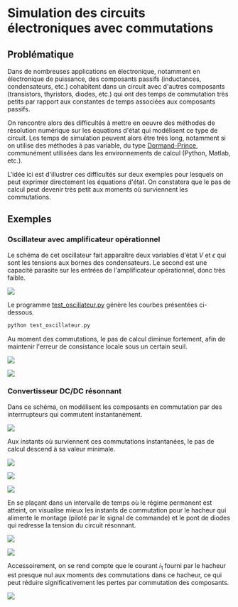 # Simulation des circuits électroniques avec commutations

## Problématique

Dans de nombreuses applications en électronique, notamment en électronique de puissance, des composants passifs (inductances, condensateurs, etc.) cohabitent dans un circuit avec d'autres composants (transistors, thyristors, diodes, etc.) qui ont des temps de commutation très petits par rapport aux constantes de temps associées aux composants passifs.

On rencontre alors des difficultés à mettre en oeuvre des méthodes de résolution numérique sur les équations d'état qui modélisent ce type de circuit. Les temps de simulation peuvent alors être très long, notamment si on utilise des méthodes à pas variable, du type [Dormand-Prince](https://en.wikipedia.org/wiki/Dormand%E2%80%93Prince_method), communément utilisées dans les environnements de calcul (Python, Matlab, etc.).

L'idée ici est d'illustrer ces difficultés sur deux exemples pour lesquels on peut exprimer directement les équations d'état. On constatera que le pas de calcul peut devenir très petit aux moments où surviennent les commutations.

## Exemples

### Oscillateur avec amplificateur opérationnel

Le schéma de cet oscillateur fait apparaître deux variables d'état $V$ et $\epsilon$ qui sont les tensions aux bornes des condensateurs. Le second est une capacité parasite sur les entrées de l'amplificateur opérationnel, donc très faible.

![](Data/Diapositive1.PNG)

Le programme [test_oscillateur.py](Code/test_oscillateur.py) génère les courbes présentées ci-dessous.

```python
python test_oscillateur.py
```

Au moment des commutations, le pas de calcul diminue fortement, afin de maintenir l'erreur de consistance locale sous un certain seuil.

![](Data/oscillateur_1.png)

![](Data/oscillateur_2.png)

### Convertisseur DC/DC résonnant

Dans ce schéma, on modélisent les composants en commutation par des interrrupteurs qui commutent instantanément.

![](Data/Diapositive2.PNG)

Aux instants où surviennent ces commutations instantanées, le pas de calcul descend à sa valeur minimale.

![](Data/convres_1.png)

![](Data/convres_2.png)

![](Data/convres_3.png)

En se plaçant dans un intervalle de temps où le régime permanent est atteint, on visualise mieux les instants de commutation pour le hacheur qui alimente le montage (piloté par le signal de commande) et le pont de diodes qui redresse la tension du circuit résonnant.

![](Data/convres_4.png)

![](Data/convres_5.png)

Accessoirement, on se rend compte que le courant $i_1$ fourni par le hacheur est presque nul aux moments des commutations dans ce hacheur, ce qui peut réduire significativement les pertes par commutation des composants.

![](Data/convres_6.png)
